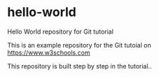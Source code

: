 # hello-world
Hello World repository for Git tutorial

This is an example repository for the Git tutoial on https://www.w3schools.com


This repository is built step by step in the tutorial..
